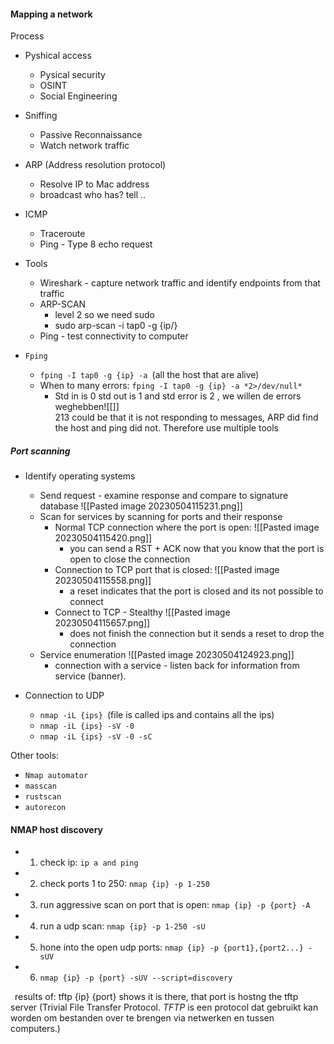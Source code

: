 
#### Mapping a network 


Process
- Pyshical access 
	- Pysical security 
	- OSINT 
	- Social Engineering 

- Sniffing 
	- Passive Reconnaissance 
	- Watch network traffic 

- ARP (Address resolution protocol)
	- Resolve IP to Mac address 
	- broadcast who has? tell .. 
  
- ICMP 
	- Traceroute 
	- Ping - Type 8 echo request 

- Tools 
	- Wireshark - capture network traffic and identify endpoints from that traffic 
	- ARP-SCAN 
		- level 2 so we need sudo 
		- sudo arp-scan -i tap0 -g {ip/}
	- Ping - test connectivity to computer


- `Fping` 
  - `fping -I tap0 -g {ip} -a `(all the host that are alive)
  - When to many errors: `fping -I tap0 -g {ip} -a *2>/dev/null* `
	  - Std in is 0 std out is 1 and std error is 2 , we willen de errors weghebben![[]]   
		213 could be that it is not responding to messages, ARP did find the host and ping did not. Therefore use multiple tools 

##### Port scanning

- Identify operating systems 
	- Send request - examine response and compare to signature database 
	 ![[Pasted image 20230504115231.png]]
	- Scan for services by scanning for ports and their response 
		- Normal TCP connection where the port is open: ![[Pasted image 20230504115420.png]]
			- you can send a RST + ACK now that you know that the port is open to close the connection 
		- Connection to TCP port that is closed: ![[Pasted image 20230504115558.png]]
			- a reset indicates that the port is closed and its not possible to connect 
		- Connect to TCP - Stealthy ![[Pasted image 20230504115657.png]]
			- does not finish the connection but it sends a reset to drop the connection 
	- Service enumeration ![[Pasted image 20230504124923.png]]
		- connection with a service - listen back for information from service (banner). 
		  
- Connection to UDP 
	- `nmap -iL {ips} `(file is called ips and contains all the ips)
	- `nmap -iL {ips} -sV -0 `
	- `nmap -iL {ips} -sV -0 -sC `

Other tools: 
- `Nmap automator `
- `masscan` 
- `rustscan` 
- `autorecon` 

#### NMAP host discovery 


- 1. check ip: `ip a and ping` 
- 2. check ports 1 to 250:     `nmap {ip} -p 1-250 `
- 3. run aggressive scan on port that is open: `nmap {ip} -p {port} -A `
- 4.  run a udp scan: `nmap {ip} -p 1-250 -sU `
- 5. hone into the open udp ports: `nmap {ip} -p {port1},{port2...} -sUV`
- 6. `nmap {ip} -p {port} -sUV --script=discovery `



 results of: tftp {ip} {port} shows it is there, that port is hostng the tftp server (Trivial File Transfer Protocol. _TFTP_ is een protocol dat gebruikt kan worden om bestanden over te brengen via netwerken en tussen computers.)






